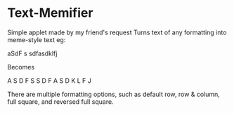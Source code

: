 # Text-Memifier
Simple applet made by my friend's request
Turns text of any formatting into meme-style text eg:

  aSdF s   sdfasdklfj
  
Becomes

  A S D F S S D F A S D K L F J
  
There are multiple formatting options, such as default row, row & column, full square, and reversed full square.

